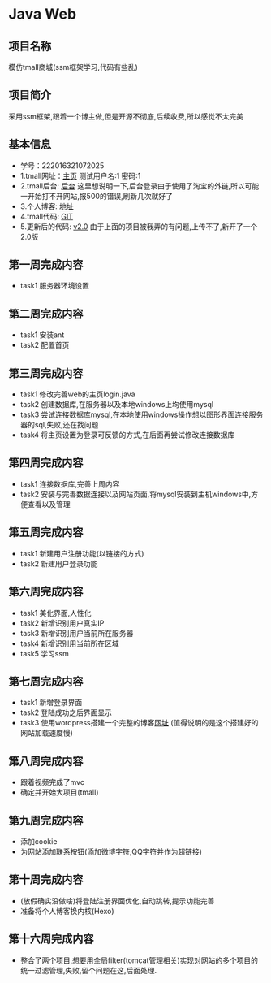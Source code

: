 # Java Web

## 项目名称
模仿tmall商城(ssm框架学习,代码有些乱)

## 项目简介
采用ssm框架,跟着一个博主做,但是开源不彻底,后续收费,所以感觉不太完美

## 基本信息
- 学号：222016321072025
- 1.tmall网址：[主页](http://47.106.32.3:8080/)  测试用户名:1  密码:1
- 2.tmall后台: [后台](http://47.106.32.3:8080/demo)  这里想说明一下,后台登录由于使用了淘宝的外链,所以可能一开始打不开网站,报500的错误,刷新几次就好了
- 3.个人博客:  [地址](http://47.106.32.3)
- 4.tmall代码: [GIT](https://github.com/why-so-serous/swu_mall)
- 5.更新后的代码: [v2.0](https://github.com/why-so-serous/swu_mall_v2.0)  由于上面的项目被我弄的有问题,上传不了,新开了一个2.0版

## 第一周完成内容
- task1 服务器环境设置

## 第二周完成内容
- task1 安装ant
- task2 配置首页

## 第三周完成内容
- task1 修改完善web的主页login.java
- task2 创建数据库,在服务器以及本地windows上均使用mysql
- task3 尝试连接数据库mysql,在本地使用windows操作想以图形界面连接服务器的sql,失败,还在找问题
- task4 将主页设置为登录可反馈的方式,在后面再尝试修改连接数据库

## 第四周完成内容
- task1 连接数据库,完善上周内容
- task2 安装与完善数据连接以及网站页面,将mysql安装到主机windows中,方便查看以及管理

## 第五周完成内容
- task1 新建用户注册功能(以链接的方式)
- task2 新建用户登录功能

## 第六周完成内容
- task1 美化界面,人性化
- task2 新增识别用户真实IP
- task3 新增识别用户当前所在服务器
- task4 新增识别用当前所在区域
- task5 学习ssm

## 第七周完成内容
- task1 新增登录界面
- task2 登陆成功之后界面显示
- task3 使用wordpress搭建一个完整的博客[网址](http://47.106.32.3) (值得说明的是这个搭建好的网站加载速度慢)

## 第八周完成内容
- 跟着视频完成了mvc
- 确定并开始大项目(tmall)

## 第九周完成内容
- 添加cookie
- 为网站添加联系按钮(添加微博字符,QQ字符并作为超链接)

## 第十周完成内容
- (放假确实没做啥)将登陆注册界面优化,自动跳转,提示功能完善
- 准备将个人博客换内核(Hexo)

## 第十六周完成内容
- 整合了两个项目,想要用全局filter(tomcat管理相关)实现对网站的多个项目的统一过滤管理,失败,留个问题在这,后面处理.
